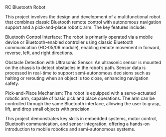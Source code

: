 RC Bluetooth Robot

This project involves the design and development of a multifunctional robot that combines classic Bluetooth remote control with autonomous navigation support and a pick-and-place robotic arm. The key features include:

Bluetooth Control Interface:
The robot is primarily operated via a mobile device or Bluetooth-enabled controller using classic Bluetooth communication (HC-05/06 module), enabling remote movement in forward, reverse, left, and right directions.

Obstacle Detection with Ultrasonic Sensor:
An ultrasonic sensor is mounted on the chassis to detect obstacles in the robot’s path. Sensor data is processed in real-time to support semi-autonomous decisions such as halting or rerouting when an object is too close, enhancing navigation safety.

Pick-and-Place Mechanism:
The robot is equipped with a servo-actuated robotic arm, capable of basic pick and place operations. The arm can be controlled through the same Bluetooth interface, allowing the user to grasp, lift, and drop small objects with precision.

This project demonstrates key skills in embedded systems, motor control, Bluetooth communication, and sensor integration, offering a hands-on introduction to mobile robotics and semi-autonomous systems.
